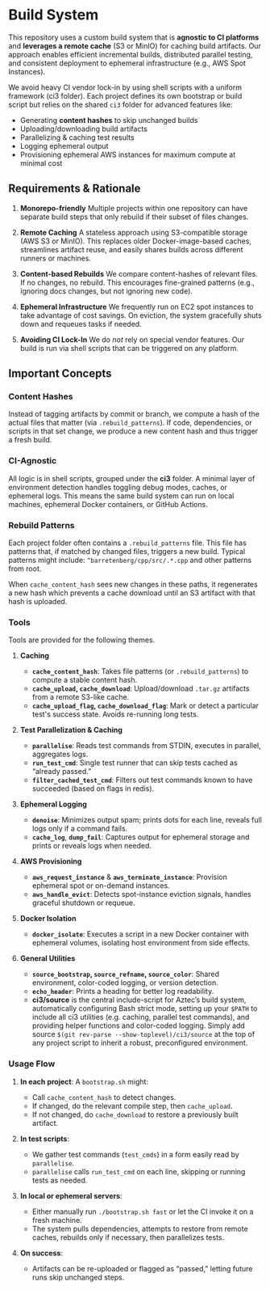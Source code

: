 # Build System

This repository uses a custom build system that is **agnostic to CI platforms** and **leverages a remote cache** (S3 or MinIO) for caching build artifacts. Our approach enables efficient incremental builds, distributed parallel testing, and consistent deployment to ephemeral infrastructure (e.g., AWS Spot Instances).

We avoid heavy CI vendor lock-in by using shell scripts with a uniform framework (ci3 folder). Each project defines its own bootstrap or build script but relies on the shared `ci3` folder for advanced features like:

- Generating **content hashes** to skip unchanged builds
- Uploading/downloading build artifacts
- Parallelizing & caching test results
- Logging ephemeral output
- Provisioning ephemeral AWS instances for maximum compute at minimal cost

## Requirements & Rationale

1. **Monorepo-friendly**
   Multiple projects within one repository can have separate build steps that only rebuild if their subset of files changes.

2. **Remote Caching**
   A stateless approach using S3-compatible storage (AWS S3 or MinIO). This replaces older Docker-image-based caches, streamlines artifact reuse, and easily shares builds across different runners or machines.

3. **Content-based Rebuilds**
   We compare content-hashes of relevant files. If no changes, no rebuild. This encourages fine-grained patterns (e.g., ignoring docs changes, but not ignoring new code).

4. **Ephemeral Infrastructure**
   We frequently run on EC2 spot instances to take advantage of cost savings. On eviction, the system gracefully shuts down and requeues tasks if needed.

5. **Avoiding CI Lock-In**
   We do *not* rely on special vendor features. Our build is run via shell scripts that can be triggered on any platform.

## Important Concepts

### Content Hashes
Instead of tagging artifacts by commit or branch, we compute a hash of the actual files that matter (via `.rebuild_patterns`). If code, dependencies, or scripts in that set change, we produce a new content hash and thus trigger a fresh build.

### CI-Agnostic
All logic is in shell scripts, grouped under the **ci3** folder. A minimal layer of environment detection handles toggling debug modes, caches, or ephemeral logs. This means the same build system can run on local machines, ephemeral Docker containers, or GitHub Actions.

### Rebuild Patterns
Each project folder often contains a `.rebuild_patterns` file. This file has patterns that, if matched by changed files, triggers a new build. Typical patterns might include: `^barretenberg/cpp/src/.*.cpp` and other patterns from root.

When `cache_content_hash` sees new changes in these paths, it regenerates a new hash which prevents a cache download until an S3 artifact with that hash is uploaded.

### Tools

Tools are provided for the following themes.

1. **Caching**
   - **`cache_content_hash`**: Takes file patterns (or `.rebuild_patterns`) to compute a stable content hash.
   - **`cache_upload`, `cache_download`**: Upload/download `.tar.gz` artifacts from a remote S3-like cache.
   - **`cache_upload_flag`, `cache_download_flag`**: Mark or detect a particular test's success state. Avoids re-running long tests.

2. **Test Parallelization & Caching**
   - **`parallelise`**: Reads test commands from STDIN, executes in parallel, aggregates logs.
   - **`run_test_cmd`**: Single test runner that can skip tests cached as “already passed.”
   - **`filter_cached_test_cmd`**: Filters out test commands known to have succeeded (based on flags in redis).

3. **Ephemeral Logging**
   - **`denoise`**: Minimizes output spam; prints dots for each line, reveals full logs only if a command fails.
   - **`cache_log`**, **`dump_fail`**: Captures output for ephemeral storage and prints or reveals logs when needed.

4. **AWS Provisioning**
   - **`aws_request_instance`** & **`aws_terminate_instance`**: Provision ephemeral spot or on-demand instances.
   - **`aws_handle_evict`**: Detects spot-instance eviction signals, handles graceful shutdown or requeue.

5. **Docker Isolation**
   - **`docker_isolate`**: Executes a script in a new Docker container with ephemeral volumes, isolating host environment from side effects.

6. **General Utilities**
   - **`source_bootstrap`, `source_refname`, `source_color`**: Shared environment, color-coded logging, or version detection.
   - **`echo_header`**: Prints a heading for better log readability.
   - **ci3/source** is the central include-script for Aztec’s build system, automatically configuring Bash strict mode, setting up your `$PATH` to include all ci3 utilities (e.g. caching, parallel test commands), and providing helper functions and color-coded logging. Simply add source `$(git rev-parse --show-toplevel)/ci3/source` at the top of any project script to inherit a robust, preconfigured environment.

### Usage Flow

1. **In each project**: A `bootstrap.sh` might:
   - Call `cache_content_hash` to detect changes.
   - If changed, do the relevant compile step, then `cache_upload`.
   - If not changed, do `cache_download` to restore a previously built artifact.

2. **In test scripts**:
   - We gather test commands (`test_cmds`) in a form easily read by `parallelise`.
   - `parallelise` calls `run_test_cmd` on each line, skipping or running tests as needed.

3. **In local or ephemeral servers**:
   - Either manually run `./bootstrap.sh fast` or let the CI invoke it on a fresh machine.
   - The system pulls dependencies, attempts to restore from remote caches, rebuilds only if necessary, then parallelizes tests.

4. **On success**:
   - Artifacts can be re-uploaded or flagged as “passed,” letting future runs skip unchanged steps.

